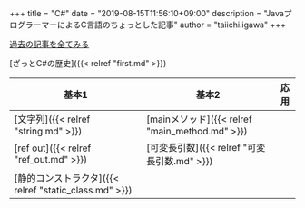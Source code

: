 +++
title = "C#"
date = "2019-08-15T11:56:10+09:00"
description = "JavaプログラーマーによるC言語のちょっとした記事"
author = "taiichi.igawa"
+++

[過去の記事を全てみる](/tags/c#/)

[ざっとC#の歴史]({{< relref "first.md" >}})

| 基本1                                           | 基本2                                         | 応用 |
|-----------------------------------------------|---------------------------------------------|----|
| [文字列]({{< relref "string.md" >}})             | [mainメソッド]({{< relref "main_method.md" >}}) |    |
| [ref out]({{< relref "ref_out.md" >}})        | [可変長引数]({{< relref "可変長引数.md" >}})          |    |
| [静的コンストラクタ]({{< relref "static_class.md" >}}) |                                             |    |
